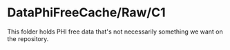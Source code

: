 DataPhiFreeCache/Raw/C1
================

This folder holds PHI free data that's not necessarily something we want on the repository.
